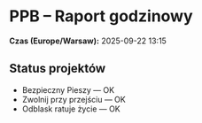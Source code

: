 # PPB – Raport godzinowy
**Czas (Europe/Warsaw):** 2025-09-22 13:15

## Status projektów
- Bezpieczny Pieszy — OK
- Zwolnij przy przejściu — OK
- Odblask ratuje życie — OK

